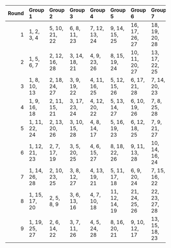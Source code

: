 |   Round | Group 1       | Group 2       | Group 3       | Group 4       | Group 5        | Group 6        | Group 7        |
|--------:|:--------------|:--------------|:--------------|:--------------|:---------------|:---------------|:---------------|
|       1 | 1, 2, 3, 4    | 5, 10, 21, 22 | 6, 8, 11, 23  | 7, 12, 13, 24 | 9, 14, 15, 25  | 16, 17, 26, 27 | 18, 19, 20, 28 |
|       2 | 1, 5, 6, 7    | 2, 12, 16, 28 | 3, 14, 18, 21 | 4, 9, 23, 26  | 8, 15, 19, 24  | 10, 11, 20, 27 | 13, 17, 22, 25 |
|       3 | 1, 8, 10, 13  | 2, 18, 24, 27 | 3, 9, 19, 22  | 4, 11, 16, 25 | 5, 12, 15, 26  | 6, 17, 21, 28  | 7, 14, 20, 23  |
|       4 | 1, 9, 16, 18  | 2, 11, 15, 21 | 3, 17, 23, 24 | 4, 12, 20, 22 | 5, 13, 14, 27  | 6, 10, 19, 26  | 7, 8, 25, 28   |
|       5 | 1, 11, 22, 24 | 2, 13, 20, 26 | 3, 10, 15, 28 | 4, 8, 14, 17  | 5, 16, 19, 23  | 6, 12, 18, 25  | 7, 9, 21, 27   |
|       6 | 1, 12, 21, 23 | 2, 7, 17, 19  | 3, 5, 20, 25  | 4, 6, 15, 27  | 8, 18, 22, 26  | 9, 11, 13, 28  | 10, 14, 16, 24 |
|       7 | 1, 14, 26, 28 | 2, 10, 23, 25 | 3, 8, 12, 27  | 4, 13, 19, 21 | 5, 11, 17, 18  | 6, 9, 20, 24   | 7, 15, 16, 22  |
|       8 | 1, 15, 17, 20 | 2, 5, 8, 9    | 3, 6, 13, 16  | 4, 7, 10, 18  | 11, 12, 14, 19 | 21, 24, 25, 26 | 22, 23, 27, 28 |
|       9 | 1, 19, 25, 27 | 2, 6, 14, 22  | 3, 7, 11, 26  | 4, 5, 24, 28  | 8, 16, 20, 21  | 9, 10, 12, 17  | 13, 15, 18, 23 |